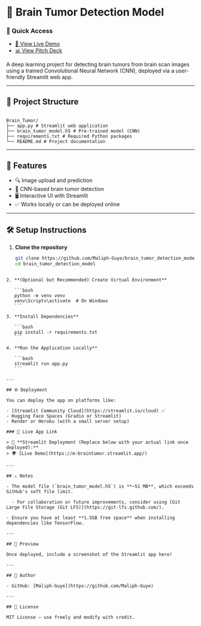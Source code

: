 # 🧠 Brain Tumor Detection Model

### 🔗 Quick Access

- [🚀 View Live Demo](https://m-braintumor.streamlit.app/)
- [📊 View Pitch Deck](https://gamma.app/docs/Brain-Tumor-Detection-Model-3ybohwr10tm6wpw)


A deep learning project for detecting brain tumors from brain scan images using a trained Convolutional Neural Network (CNN), deployed via a user-friendly Streamlit web app.

---

## 📂 Project Structure
```

Brain_Tumor/
├── app.py # Streamlit web application
├── brain_tumor_model.h5 # Pre-trained model (CNN)
├── requirements.txt # Required Python packages
└── README.md # Project documentation

````

---

## 🚀 Features

- 🔍 Image upload and prediction
- 🧠 CNN-based brain tumor detection
- 🖥️ Interactive UI with Streamlit
- ✅ Works locally or can be deployed online

---

## 🛠️ Setup Instructions

1. **Clone the repository**
   ```bash
   git clone https://github.com/Maliph-Guye/brain_tumor_detection_model.git
   cd brain_tumor_detection_model
````

2. **(Optional but Recommended) Create Virtual Environment**

   ```bash
   python -m venv venv
   venv\Scripts\activate  # On Windows
   ```

3. **Install Dependencies**

   ```bash
   pip install -r requirements.txt
   ```

4. **Run the Application Locally**

   ```bash
   streamlit run app.py
   ```

---

## 🌐 Deployment

You can deploy the app on platforms like:

- [Streamlit Community Cloud](https://streamlit.io/cloud) ✅
- Hugging Face Spaces (Gradio or Streamlit)
- Render or Heroku (with a small server setup)

### 🔗 Live App Link

> 📌 **Streamlit Deployment (Replace below with your actual link once deployed):**
> 🌍 [Live Demo](https://m-braintumor.streamlit.app/)

---

## ⚠️ Notes

- The model file (`brain_tumor_model.h5`) is **~51 MB**, which exceeds GitHub's soft file limit.

  - For collaboration or future improvements, consider using [Git Large File Storage (Git LFS)](https://git-lfs.github.com/).

- Ensure you have at least **1.5GB free space** when installing dependencies like TensorFlow.

---

## 📸 Preview

Once deployed, include a screenshot of the Streamlit app here!

---

## 👤 Author

- GitHub: [Maliph-Guye](https://github.com/Maliph-Guye)

---

## 📜 License

MIT License – use freely and modify with credit.
